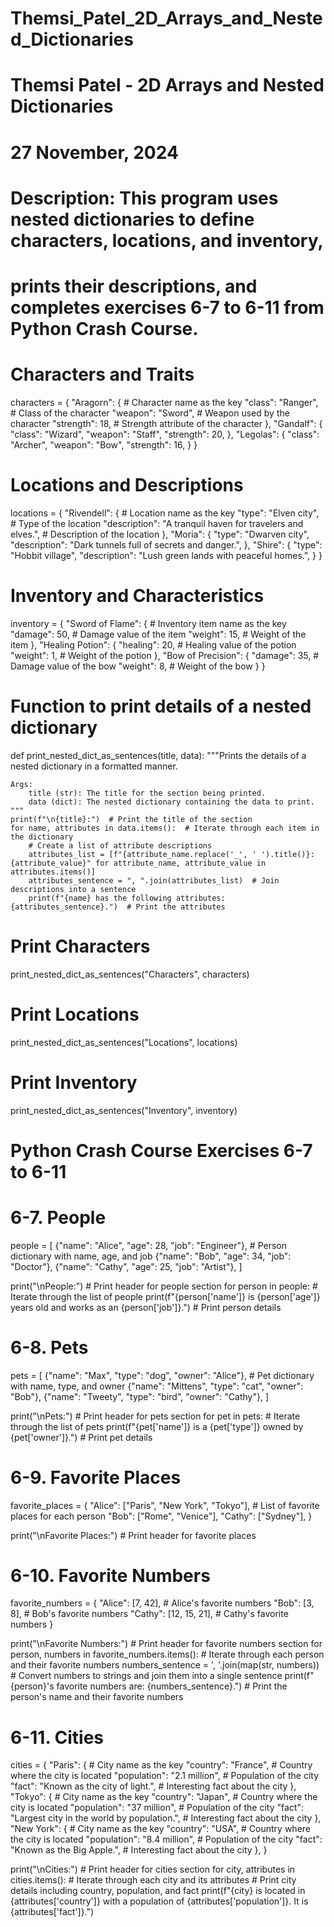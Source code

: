 # Themsi_Patel_2D_Arrays_and_Nested_Dictionaries
# Themsi Patel - 2D Arrays and Nested Dictionaries 
# 27 November, 2024
# Description: This program uses nested dictionaries to define characters, locations, and inventory,
# prints their descriptions, and completes exercises 6-7 to 6-11 from Python Crash Course.

# Characters and Traits
characters = {
    "Aragorn": {  # Character name as the key
        "class": "Ranger",  # Class of the character
        "weapon": "Sword",  # Weapon used by the character
        "strength": 18,  # Strength attribute of the character
    },
    "Gandalf": {
        "class": "Wizard",
        "weapon": "Staff",
        "strength": 20,
    },
    "Legolas": {
        "class": "Archer",
        "weapon": "Bow",
        "strength": 16,
    }
}

# Locations and Descriptions
locations = {
    "Rivendell": {  # Location name as the key
        "type": "Elven city",  # Type of the location
        "description": "A tranquil haven for travelers and elves.",  # Description of the location
    },
    "Moria": {
        "type": "Dwarven city",
        "description": "Dark tunnels full of secrets and danger.",
    },
    "Shire": {
        "type": "Hobbit village",
        "description": "Lush green lands with peaceful homes.",
    }
}

# Inventory and Characteristics
inventory = {
    "Sword of Flame": {  # Inventory item name as the key
        "damage": 50,  # Damage value of the item
        "weight": 15,  # Weight of the item
    },
    "Healing Potion": {
        "healing": 20,  # Healing value of the potion
        "weight": 1,  # Weight of the potion
    },
    "Bow of Precision": {
        "damage": 35,  # Damage value of the bow
        "weight": 8,  # Weight of the bow
    }
}

# Function to print details of a nested dictionary
def print_nested_dict_as_sentences(title, data):
    """Prints the details of a nested dictionary in a formatted manner.

    Args:
        title (str): The title for the section being printed.
        data (dict): The nested dictionary containing the data to print.
    """
    print(f"\n{title}:")  # Print the title of the section
    for name, attributes in data.items():  # Iterate through each item in the dictionary
        # Create a list of attribute descriptions
        attributes_list = [f"{attribute_name.replace('_', ' ').title()}: {attribute_value}" for attribute_name, attribute_value in attributes.items()]
        attributes_sentence = ", ".join(attributes_list)  # Join descriptions into a sentence
        print(f"{name} has the following attributes: {attributes_sentence}.")  # Print the attributes

# Print Characters
print_nested_dict_as_sentences("Characters", characters)

# Print Locations
print_nested_dict_as_sentences("Locations", locations)

# Print Inventory
print_nested_dict_as_sentences("Inventory", inventory)

# Python Crash Course Exercises 6-7 to 6-11

# 6-7. People
people = [
    {"name": "Alice", "age": 28, "job": "Engineer"},  # Person dictionary with name, age, and job
    {"name": "Bob", "age": 34, "job": "Doctor"},
    {"name": "Cathy", "age": 25, "job": "Artist"},
]

print("\nPeople:")  # Print header for people section
for person in people:  # Iterate through the list of people
    print(f"{person['name']} is {person['age']} years old and works as an {person['job']}.")  # Print person details

# 6-8. Pets
pets = [
    {"name": "Max", "type": "dog", "owner": "Alice"},  # Pet dictionary with name, type, and owner
    {"name": "Mittens", "type": "cat", "owner": "Bob"},
    {"name": "Tweety", "type": "bird", "owner": "Cathy"},
]

print("\nPets:")  # Print header for pets section
for pet in pets:  # Iterate through the list of pets
    print(f"{pet['name']} is a {pet['type']} owned by {pet['owner']}.")  # Print pet details

# 6-9. Favorite Places
favorite_places = {
    "Alice": ["Paris", "New York", "Tokyo"],  # List of favorite places for each person
    "Bob": ["Rome", "Venice"],
    "Cathy": ["Sydney"],
}

print("\nFavorite Places:")  # Print header for favorite places

# 6-10. Favorite Numbers
favorite_numbers = {
    "Alice": [7, 42],  # Alice's favorite numbers
    "Bob": [3, 8],     # Bob's favorite numbers
    "Cathy": [12, 15, 21],  # Cathy's favorite numbers
}

print("\nFavorite Numbers:")  # Print header for favorite numbers section
for person, numbers in favorite_numbers.items():  # Iterate through each person and their favorite numbers
    numbers_sentence = ', '.join(map(str, numbers))  # Convert numbers to strings and join them into a single sentence
    print(f"{person}'s favorite numbers are: {numbers_sentence}.")  # Print the person's name and their favorite numbers

# 6-11. Cities
cities = {
    "Paris": {  # City name as the key
        "country": "France",  # Country where the city is located
        "population": "2.1 million",  # Population of the city
        "fact": "Known as the city of light.",  # Interesting fact about the city
    },
    "Tokyo": {  # City name as the key
        "country": "Japan",  # Country where the city is located
        "population": "37 million",  # Population of the city
        "fact": "Largest city in the world by population.",  # Interesting fact about the city
    },
    "New York": {  # City name as the key
        "country": "USA",  # Country where the city is located
        "population": "8.4 million",  # Population of the city
        "fact": "Known as the Big Apple.",  # Interesting fact about the city
    },
}

print("\nCities:")  # Print header for cities section
for city, attributes in cities.items():  # Iterate through each city and its attributes
    # Print city details including country, population, and fact
    print(f"{city} is located in {attributes['country']} with a population of {attributes['population']}. It is {attributes['fact']}.")
    
    
